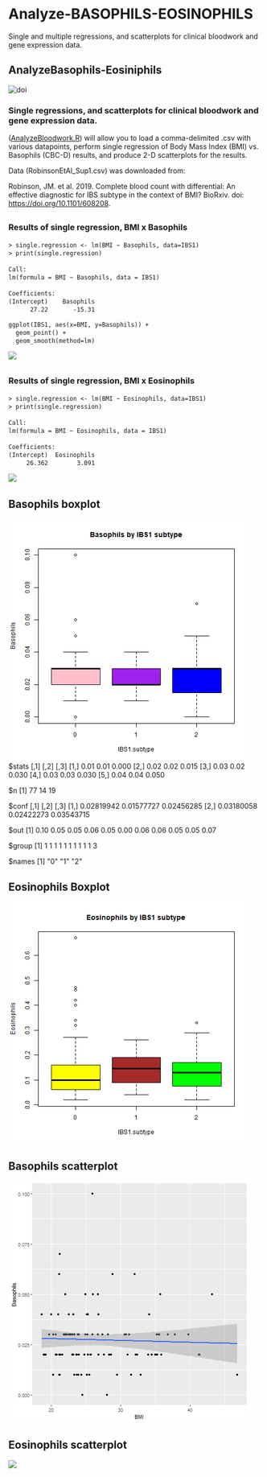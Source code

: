 # Analyze-BASOPHILS-EOSINOPHILS
Single and multiple regressions, and scatterplots for clinical bloodwork and gene expression data.
## AnalyzeBasophils-Eosiniphils
![doi](../master/Images/zenodo.3373938.svg?sanitize=true)
### Single regressions, and scatterplots for clinical bloodwork and gene expression data.
([AnalyzeBloodwork.R](../master/AnalyzeBloodwork.R)) will allow you to load a comma-delimited .csv with various datapoints, perform single regression of Body Mass Index (BMI) vs. Basophils (CBC-D) results, and produce 2-D scatterplots for the results. 

Data (RobinsonEtAl_Sup1.csv) was downloaded from: 

Robinson, JM. et al. 2019. Complete blood count with differential: An effective diagnostic for IBS subtype in the context of BMI? BioRxiv. doi: https://doi.org/10.1101/608208.

##
### Results of single regression, BMI x Basophils
```
> single.regression <- lm(BMI ~ Basophils, data=IBS1)
> print(single.regression)

Call:
lm(formula = BMI ~ Basophils, data = IBS1)

Coefficients:
(Intercept)    Basophils  
      27.22       -15.31  

```
```
ggplot(IBS1, aes(x=BMI, y=Basophils)) +
  geom_point() +    
  geom_smooth(method=lm) 
```
![](fig_output/Rplot01.png)
##
### Results of single regression, BMI x Eosinophils
```
> single.regression <- lm(BMI ~ Eosinophils, data=IBS1)
> print(single.regression)

Call:
lm(formula = BMI ~ Eosinophils, data = IBS1)

Coefficients:
(Intercept)  Eosinophils  
     26.362        3.091  

```

![](fig_output/Rplot.png)

## Basophils boxplot
![](fig_output/Basophils_boxplot.png)
$stats
     [,1] [,2]  [,3]
[1,] 0.01 0.01 0.000
[2,] 0.02 0.02 0.015
[3,] 0.03 0.02 0.030
[4,] 0.03 0.03 0.030
[5,] 0.04 0.04 0.050

$n
[1] 77 14 19

$conf
           [,1]       [,2]       [,3]
[1,] 0.02819942 0.01577727 0.02456285
[2,] 0.03180058 0.02422273 0.03543715

$out
 [1] 0.10 0.05 0.05 0.06 0.05 0.00 0.06 0.06 0.05 0.05 0.07

$group
 [1] 1 1 1 1 1 1 1 1 1 1 3

$names
[1] "0" "1" "2"

## Eosinophils Boxplot
![](fig_output/Eosinophils_boxplot.png)
## Basophils scatterplot
![](fig_output/Basophils_scatterplot.png)
## Eosinophils scatterplot
![](fig_output/Eosinophlis_scatterplot.png)
